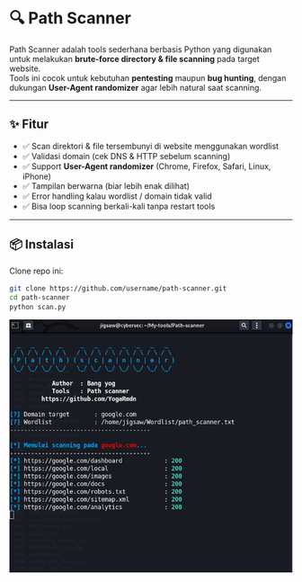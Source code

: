# 🔍 Path Scanner

Path Scanner adalah tools sederhana berbasis Python yang digunakan untuk melakukan **brute-force directory & file scanning** pada target website.  
Tools ini cocok untuk kebutuhan **pentesting** maupun **bug hunting**, dengan dukungan **User-Agent randomizer** agar lebih natural saat scanning.

---

## ✨ Fitur
- ✅ Scan direktori & file tersembunyi di website menggunakan wordlist  
- ✅ Validasi domain (cek DNS & HTTP sebelum scanning)  
- ✅ Support **User-Agent randomizer** (Chrome, Firefox, Safari, Linux, iPhone)  
- ✅ Tampilan berwarna (biar lebih enak dilihat)  
- ✅ Error handling kalau wordlist / domain tidak valid  
- ✅ Bisa loop scanning berkali-kali tanpa restart tools  

---

## 📦 Instalasi

Clone repo ini:
```bash
git clone https://github.com/username/path-scanner.git
cd path-scanner
python scan.py
```
![Path scanner](ss.png)
